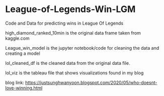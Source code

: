 # League-of-Legends-Win-LGM
Code and Data for predicting wins in League Of Legends

high_diamond_ranked_10min is the original data frame taken from kaggle.com

League_win_model is the jupyter notebook/code for cleaning the data and creating a model

lol_cleaned_df is the cleaned data from the original data file.

lol_viz is the tableau file that shows visualizations found in my blog

blog link:
https://justsunghwanyoon.blogspot.com/2020/05/who-doesnt-love-winning.html

